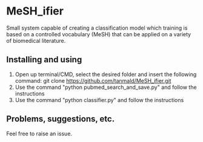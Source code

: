 # MeSH_ifier
Small system capable of creating a classification model which training is based on a controlled vocabulary (MeSH) that can be applied on a variety of biomedical literature.


## Installing and using
  1. Open up terminal/CMD, select the desired folder and insert the following command: git clone https://github.com/tanmald/MeSH_ifier.git
  2. Use the command "python pubmed_search_and_save.py" and follow the instructions
  3. Use the command "python classifier.py" and follow the instructions
  
## Problems, suggestions, etc.
Feel free to raise an issue.
